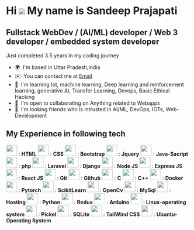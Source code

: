 Hi ![](https://user-images.githubusercontent.com/18350557/176309783-0785949b-9127-417c-8b55-ab5a4333674e.gif)  My name is Sandeep Prajapati
=================================================================================================================================

Fullstack WebDev / (AI/ML) developer / Web 3 developer / embedded system developer
------------------------------------

Just completed 3.5 years in my coding journey

* 🌍  I'm based in Uttar Pradesh,India
* ✉️  You can contact me at [Email](mailto:6392424180sandeep@gmail.com)
* 🧠  I'm learning Iot, machine learning, Deep learning and reinforcement learning, generative AI, Transfer Learning, Devops, Basic Ethical Hacking
* 🤝  I'm open to collaborating on Anything related to Webapps
* 👋  I'm looking friends who is intrusted in AI/ML, DevOps, IOTs, Web-Development

## My Experience in following tech
<img src = "./icons/HTML.svg" style = "width : 30px"> : **HTML**
<img src = "./icons/CSS.svg" style = "width : 30px"> : **CSS**
<img src = "./icons/Bootstrap.svg" style = "width : 30px"> : **Bootstrap**
<img src = "./icons/JQuery.svg" style = "width : 30px"> : **Jquery**
<img src = "./icons/JavaScript.svg" style = "width : 30px"> : **Java-Sacript**
<img src = "./icons/PHP-Dark.svg" style = "width : 30px"> : **php**
<img src = "./icons/Laravel-Dark.svg" style = "width : 30px"> : **Laravel**
<img src = "./icons/Django.svg" style = "width : 30px"> : **Django**
<img src = "./icons/NodeJS-Dark.svg" style = "width : 30px"> : **Node JS**
<img src = "./icons/ExpressJS-Dark.svg" style = "width : 30px"> : **Express JS**
<img src = "./icons/React-Dark.svg" style = "width : 30px"> : **React JS** 
<img src = "./icons/Git.svg" style = "width : 30px"> : **Git**
<img src = "./icons/Github-Dark.svg" style = "width : 30px"> : **Github**
<img src = "./icons/C.svg" style = "width : 30px"> : **C**
<img src = "./icons/CPP.svg" style = "width : 30px"> : **C++**
<img src = "./icons/Docker.svg" style = "width : 30px"> : **Docker**
<img src = "./icons/PyTorch-Dark.svg" style = "width : 30px"> : **Pytorch**
<img src = "./icons/ScikitLearn-Dark.svg" style = "width : 30px"> : **ScikitLearn**
<img src = "./icons/OpenCV-Dark.svg" style = "width : 30px"> : **OpenCv**
<img src = "./icons/MySQL-Dark.svg" style = "width : 30px"> : **MySql**
<img src = "./icons/Heroku.svg" style = "width : 30px"> : **Hosting**
<img src = "./icons/PyCharm-Light.svg" style = "width : 30px"> : **Python**
<img src = "./icons/Redux.svg" style = "width : 30px"> : **Redux**
<img src = "./icons/Arduino.svg" style = "width : 30px"> : **Arduino**
<img src = "./icons/Kali-Dark.svg" style = "width : 30px"> : **Linux-operating system**
<img src = "./icons/Pkl-Dark.svg" style = "width : 30px"> : **Pickel**
<img src = "./icons/SQLite.svg" style = "width : 30px"> : **SQLite**
<img src = "./icons/TailwindCSS-Dark.svg" style = "width : 30px"> : **TailWind CSS**
<img src = "./icons/Ubuntu-Dark.svg" style = "width : 30px"> : **Ubuntu-Operating System**



